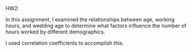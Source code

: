 HW2:

In this assignment, I examined the relationships between age, working hours, and wedding age to determine what factors influence the number of hours worked by different demographics. 

I used correlation coefficients to accomplish this. 
